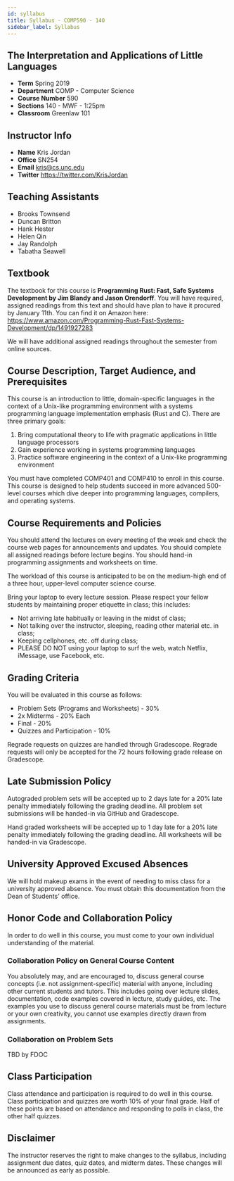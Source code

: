 ```yaml
---
id: syllabus
title: Syllabus - COMP590 - 140
sidebar_label: Syllabus
---
```


## The Interpretation and Applications of Little Languages

- **Term**          Spring 2019             
- **Department**    COMP - Computer Science 
- **Course Number** 590                     
- **Sections**      140 - MWF - 1:25pm      
- **Classroom**     Greenlaw 101            

## Instructor Info

- **Name** Kris Jordan
- **Office** SN254
- **Email** <kris@cs.unc.edu>
- **Twitter** <https://twitter.com/KrisJordan>

## Teaching Assistants

- Brooks Townsend
- Duncan Britton
- Hank Hester
- Helen Qin
- Jay Randolph
- Tabatha Seawell

## Textbook

The textbook for this course is **Programming Rust: Fast, Safe Systems Development by Jim Blandy and Jason Orendorff**. You will have required, assigned readings from this text and should have plan to have it procured by January 11th. You can find it on Amazon here: <https://www.amazon.com/Programming-Rust-Fast-Systems-Development/dp/1491927283>

We will have additional assigned readings throughout the semester from online sources.

## Course Description, Target Audience, and Prerequisites

This course is an introduction to little, domain-specific languages in the context of a Unix-like programming environment with a systems programming language implementation emphasis (Rust and C). There are three primary goals:

1. Bring computational theory to life with pragmatic applications in little language processors
2. Gain experience working in systems programming languages
3. Practice software engineering in the context of a Unix-like programming environment

You must have completed COMP401 and COMP410 to enroll in this course. This course is designed to help students succeed in more advanced 500-level courses which dive deeper into programming languages, compilers, and operating systems.

## Course Requirements and Policies

You should attend the lectures on every meeting of the week and check the course web pages for announcements and updates. You should complete all assigned readings before lecture begins. You should hand-in programming assignments and worksheets on time.

The workload of this course is anticipated to be on the medium-high end of a three hour, upper-level computer science course.

Bring your laptop to every lecture session. Please respect your fellow students by maintaining proper etiquette in class; this includes:

- Not arriving late habitually or leaving in the midst of class;
- Not talking over the instructor, sleeping, reading other material etc. in class;
- Keeping cellphones, etc. off during class;
- PLEASE DO NOT using your laptop to surf the web, watch Netflix, iMessage, use Facebook, etc.

## Grading Criteria

You will be evaluated in this course as follows:

- Problem Sets (Programs and Worksheets) - 30%
- 2x Midterms - 20% Each
- Final - 20%
- Quizzes and Participation - 10%

Regrade requests on quizzes are handled through Gradescope. Regrade requests will only be accepted for the 72 hours following grade release on Gradescope.

## Late Submission Policy

Autograded problem sets will be accepted up to 2 days late for a 20% late penalty immediately following the grading deadline. All problem set submissions will be handed-in via GitHub and Gradescope.

Hand graded worksheets will be accepted up to 1 day late for a 20% late penalty immediately following the grading deadline. All worksheets will be handed-in via Gradescope.

## University Approved Excused Absences

We will hold makeup exams in the event of needing to miss class for a university approved absence. You must obtain this documentation from the Dean of Students' office.

## Honor Code and Collaboration Policy

In order to do well in this course, you must come to your own individual understanding of the material.

### Collaboration Policy on General Course Content

You absolutely may, and are encouraged to, discuss general course concepts (i.e. not assignment-specific) material with anyone, including other current students and tutors. This includes going over lecture slides, documentation, code examples covered in lecture, study guides, etc. The examples you use to discuss general course materials must be from lecture or your own creativity, you cannot use examples directly drawn from assignments.

### Collaboration on Problem Sets

TBD by FDOC

## Class Participation

Class attendance and participation is required to do well in this course. Class participation and quizzes are worth 10% of your final grade. Half of these points are based on attendance and responding to polls in class, the other half quizzes.

## Disclaimer

The instructor reserves the right to make changes to the syllabus, including assignment due dates, quiz dates, and midterm dates. These changes will be announced as early as possible.
